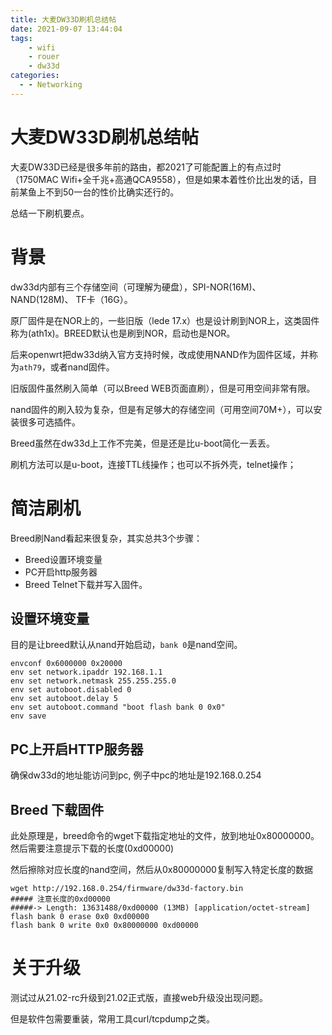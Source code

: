 ```yaml
---
title: 大麦DW33D刷机总结帖
date: 2021-09-07 13:44:04
tags:
	- wifi
	- rouer
	- dw33d
categories:
  - - Networking
---
```

# 大麦DW33D刷机总结帖

大麦DW33D已经是很多年前的路由，都2021了可能配置上的有点过时（1750MAC Wifi+全千兆+高通QCA9558），但是如果本着性价比出发的话，目前某鱼上不到50一台的性价比确实还行的。

总结一下刷机要点。

# 背景

dw33d内部有三个存储空间（可理解为硬盘），SPI-NOR(16M)、 NAND(128M)、 TF卡（16G）。

原厂固件是在NOR上的，一些旧版（lede 17.x）也是设计刷到NOR上，这类固件称为(ath1x)。BREED默认也是刷到NOR，启动也是NOR。

后来openwrt把dw33d纳入官方支持时候，改成使用NAND作为固件区域，并称为`ath79`，或者nand固件。

旧版固件虽然刷入简单（可以Breed WEB页面直刷），但是可用空间非常有限。

nand固件的刷入较为复杂，但是有足够大的存储空间（可用空间70M+），可以安装很多可选插件。

Breed虽然在dw33d上工作不完美，但是还是比u-boot简化一丢丢。

刷机方法可以是u-boot，连接TTL线操作；也可以不拆外壳，telnet操作；


# 简洁刷机

Breed刷Nand看起来很复杂，其实总共3个步骤：

- Breed设置环境变量
- PC开启http服务器
- Breed Telnet下载并写入固件。

## 设置环境变量

目的是让breed默认从nand开始启动，`bank 0`是nand空间。


```
envconf 0x6000000 0x20000
env set network.ipaddr 192.168.1.1
env set network.netmask 255.255.255.0
env set autoboot.disabled 0
env set autoboot.delay 5
env set autoboot.command "boot flash bank 0 0x0"
env save

```
## PC上开启HTTP服务器

确保dw33d的地址能访问到pc, 例子中pc的地址是192.168.0.254

## Breed 下载固件


此处原理是，breed命令的wget下载指定地址的文件，放到地址0x80000000。
然后需要注意提示下载的长度(0xd00000)

然后擦除对应长度的nand空间，然后从0x80000000复制写入特定长度的数据

```
wget http://192.168.0.254/firmware/dw33d-factory.bin
##### 注意长度的0xd00000
#####-> Length: 13631488/0xd00000 (13MB) [application/octet-stream]
flash bank 0 erase 0x0 0xd00000
flash bank 0 write 0x0 0x80000000 0xd00000
```

# 关于升级

测试过从21.02-rc升级到21.02正式版，直接web升级没出现问题。

但是软件包需要重装，常用工具curl/tcpdump之类。
